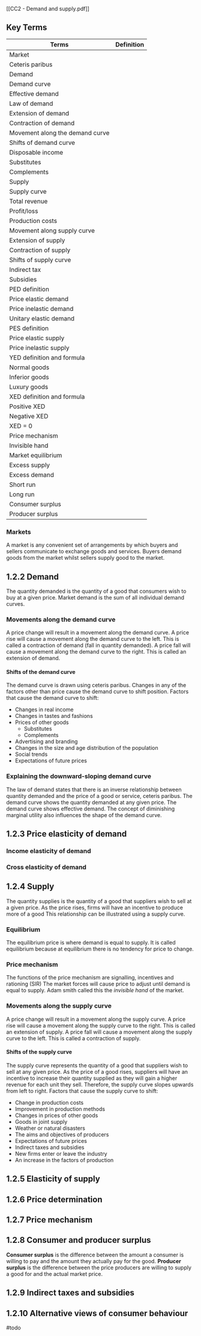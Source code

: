 [[CC2 - Demand and supply.pdf]]

## Key Terms
| Terms                           | Definition |
| ------------------------------- | ---------- |
| Market                          |            |
| Ceteris paribus                 |            |
| Demand                          |            |
| Demand curve                    |            |
| Effective demand                |            |
| Law of demand                   |            |
| Extension of demand             |            |
| Contraction of demand           |            |
| Movement along the demand curve |            |
| Shifts of demand curve          |            |
| Disposable income               |            |
| Substitutes                     |            |
| Complements                     |            |
| Supply                          |            |
| Supply curve                    |            |
| Total revenue                   |            |
| Profit/loss                     |            |
| Production costs                |            |
| Movement along supply curve     |            |
| Extension of supply             |            |
| Contraction of supply           |            |
| Shifts of supply curve          |            |
| Indirect tax                    |            |
| Subsidies                       |            |
| PED definition                  |            |
| Price elastic demand            |            |
| Price inelastic demand          |            |
| Unitary elastic demand          |            |
| PES definition                  |            |
| Price elastic supply            |            |
| Price inelastic supply          |            |
| YED definition and formula      |            |
| Normal goods                    |            |
| Inferior goods                  |            |
| Luxury goods                    |            |
| XED definition and formula      |            |
| Positive XED                    |            |
| Negative XED                    |            |
| XED = 0                         |            |
| Price mechanism                 |            |
| Invisible hand                  |            |
| Market equilibrium              |            |
| Excess supply                   |            |
| Excess demand                   |            |
| Short run                       |            |
| Long run                        |            |
| Consumer surplus                |            |
| Producer surplus                                |            |

### Markets
A market is any convenient set of arrangements by which buyers and sellers communicate to exchange goods and services. Buyers demand goods from the market whilst sellers supply good to the market.

## 1.2.2 Demand
The quantity demanded is the quantity of a good that consumers wish to buy at a given price.
Market demand is the sum of all individual demand curves. 

### Movements along the demand curve
A price change will result in a movement along the demand curve. A price rise will cause a movement along the demand curve to the left. This is called a contraction of demand (fall in quantity demanded). 
A price fall will cause a movement along the demand curve to the right. This is called an extension of demand. 

#### Shifts of the demand curve
The demand curve is drawn using ceteris paribus. Changes in any of the factors other than price cause the demand curve to shift position.
Factors that cause the demand curve to shift:
- Changes in real income
- Changes in tastes and fashions
- Prices of other goods
	- Substitutes 
	- Complements 
- Advertising and branding
- Changes in the size and age distribution of the population
- Social trends
- Expectations of future prices

### Explaining the downward-sloping demand curve
The law of demand states that there is an inverse relationship between quantity demanded and the price of a good or service, ceteris paribus. The demand curve shows the quantity demanded at any given price. The demand curve shows effective demand. The concept of diminishing marginal utility also influences the shape of the demand curve. 


## 1.2.3 Price elasticity of demand 

### Income elasticity of demand

### Cross elasticity of demand

## 1.2.4 Supply
The quantity supplies is the quantity of a good that suppliers wish to sell at a given price. As the price rises, firms will have an incentive to produce more of a good This relationship can be illustrated using a supply curve. 

### Equilibrium 
The equilibrium price is where demand is equal to supply. It is called equilibrium because at equilibrium there is no tendency for price to change. 

### Price mechanism
The functions of the price mechanism are signalling, incentives and rationing (SIR) The market forces will cause price to adjust until demand is equal to supply. Adam smith called this the *invisible hand* of the market. 

### Movements along the supply curve
A price change will result in a movement along the supply curve. A price rise will cause a movement along the supply curve to the right. This is called an extension of supply. A price fall will cause a movement along the supply curve to the left. This is called a contraction of supply.

#### Shifts of the supply curve
The supply curve represents the quantity of a good that suppliers wish to sell at any given price. As the price of a good rises, suppliers will have an incentive to increase their quantity supplied as they will gain a higher revenue for each unit they sell. Therefore, the supply curve slopes upwards from left to right.
Factors that cause the supply curve to shift:
- Change in production costs 
- Improvement in production methods
- Changes in prices of other goods
- Goods in joint supply
- Weather or natural disasters 
- The aims and objectives of producers
- Expectations of future prices
- Indirect taxes and subsidies
- New firms enter or leave the industry
- An increase in the factors of production 



## 1.2.5 Elasticity of supply 

## 1.2.6 Price determination

## 1.2.7 Price mechanism

## 1.2.8 Consumer and producer surplus 
**Consumer surplus** is the difference between the amount a consumer is willing to pay and the amount they actually pay for the good.
**Producer surplus** is the difference between the price producers are willing to supply a good for and the actual market price.

## 1.2.9 Indirect taxes and subsidies

## 1.2.10 Alternative views of consumer behaviour 
#todo 